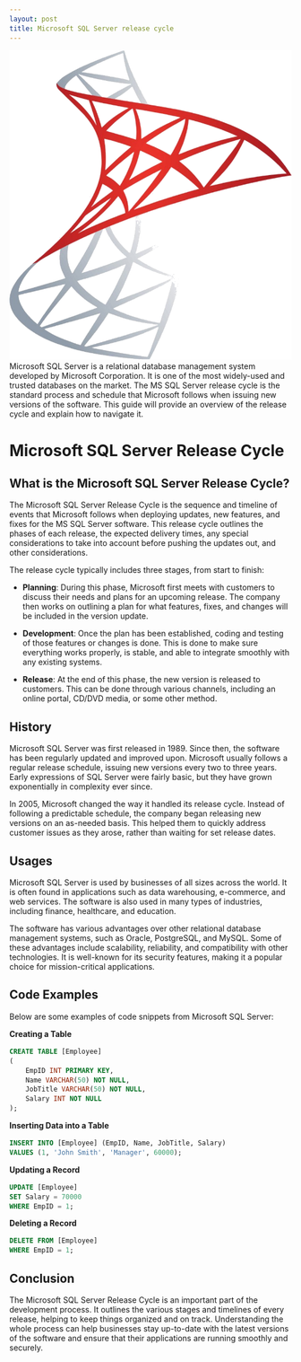 ```yaml
---
layout: post
title: Microsoft SQL Server release cycle
---
```

<div class="row">
    <div class="col-sm-2">
        <img src="/images/sqlserver-logo.png" alt="sqlserver logo"/>
    </div>
    <div class="col-sm-10">
        Microsoft SQL Server is a relational database management system developed by Microsoft Corporation. It is one of the most widely-used and trusted databases on the market. The MS SQL Server release cycle is the standard process and schedule that Microsoft follows when issuing new versions of the software. This guide will provide an overview of the release cycle and explain how to navigate it.
    </div>
</div>

# Microsoft SQL Server Release Cycle

## What is the Microsoft SQL Server Release Cycle?
The Microsoft SQL Server Release Cycle is the sequence and timeline of events that Microsoft follows when deploying updates, new features, and fixes for the MS SQL Server software. This release cycle outlines the phases of each release, the expected delivery times, any special considerations to take into account before pushing the updates out, and other considerations.

The release cycle typically includes three stages, from start to finish:

* **Planning**: During this phase, Microsoft first meets with customers to discuss their needs and plans for an upcoming release. The company then works on outlining a plan for what features, fixes, and changes will be included in the version update.

* **Development**: Once the plan has been established, coding and testing of those features or changes is done. This is done to make sure everything works properly, is stable, and able to integrate smoothly with any existing systems.

* **Release**: At the end of this phase, the new version is released to customers. This can be done through various channels, including an online portal, CD/DVD media, or some other method.

## History
Microsoft SQL Server was first released in 1989. Since then, the software has been regularly updated and improved upon. Microsoft usually follows a regular release schedule, issuing new versions every two to three years. Early expressions of SQL Server were fairly basic, but they have grown exponentially in complexity ever since.

In 2005, Microsoft changed the way it handled its release cycle. Instead of following a predictable schedule, the company began releasing new versions on an as-needed basis. This helped them to quickly address customer issues as they arose, rather than waiting for set release dates.

## Usages
Microsoft SQL Server is used by businesses of all sizes across the world. It is often found in applications such as data warehousing, e-commerce, and web services. The software is also used in many types of industries, including finance, healthcare, and education.

The software has various advantages over other relational database management systems, such as Oracle, PostgreSQL, and MySQL. Some of these advantages include scalability, reliability, and compatibility with other technologies. It is well-known for its security features, making it a popular choice for mission-critical applications.

## Code Examples
Below are some examples of code snippets from Microsoft SQL Server:

**Creating a Table**
```sql
CREATE TABLE [Employee]
(
    EmpID INT PRIMARY KEY,
    Name VARCHAR(50) NOT NULL,
    JobTitle VARCHAR(50) NOT NULL,
    Salary INT NOT NULL
);
```
**Inserting Data into a Table**
```sql
INSERT INTO [Employee] (EmpID, Name, JobTitle, Salary)
VALUES (1, 'John Smith', 'Manager', 60000);
```

**Updating a Record**
```sql
UPDATE [Employee]
SET Salary = 70000
WHERE EmpID = 1;
```

**Deleting a Record**
```sql
DELETE FROM [Employee]
WHERE EmpID = 1;
```

## Conclusion
The Microsoft SQL Server Release Cycle is an important part of the development process. It outlines the various stages and timelines of every release, helping to keep things organized and on track. Understanding the whole process can help businesses stay up-to-date with the latest versions of the software and ensure that their applications are running smoothly and securely.

